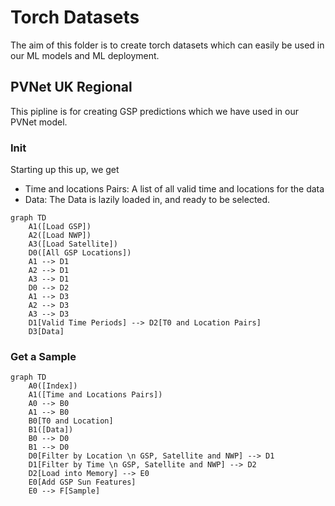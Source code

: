 # Torch Datasets

The aim of this folder is to create torch datasets which can easily be used in our ML models and ML deployment.

## PVNet UK Regional

This pipline is for creating GSP predictions which we have used in our PVNet model.

### Init

Starting up this up, we get
- Time and locations Pairs: A list of all valid time and locations for the data
- Data: The Data is lazily loaded in, and ready to be selected. 

```mermaid
graph TD
    A1([Load GSP])
    A2([Load NWP])
    A3([Load Satellite])
    D0([All GSP Locations])
    A1 --> D1
    A2 --> D1
    A3 --> D1
    D0 --> D2
    A1 --> D3
    A2 --> D3
    A3 --> D3
    D1[Valid Time Periods] --> D2[T0 and Location Pairs]
    D3[Data]
```
### Get a Sample

```mermaid
graph TD
    A0([Index])
    A1([Time and Locations Pairs])
    A0 --> B0
    A1 --> B0
    B0[T0 and Location]
    B1([Data])
    B0 --> D0
    B1 --> D0
    D0[Filter by Location \n GSP, Satellite and NWP] --> D1
    D1[Filter by Time \n GSP, Satellite and NWP] --> D2
    D2[Load into Memory] --> E0
    E0[Add GSP Sun Features]
    E0 --> F[Sample]
```

